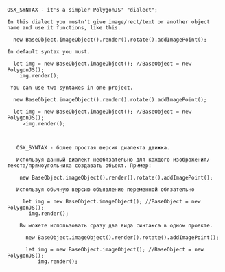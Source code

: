     
    
    OSX_SYNTAX - it's a simpler PolygonJS' "dialect";
    
    In this dialect you mustn't give image/rect/text or another object name and use it functions, like this.
    
      new BaseObject.imageObject().render().rotate().addImagePoint();
    
    In default syntax you must.
      
      let img = new BaseObject.imageObject(); //BaseObject = new PolygonJS();
        img.render();
        
     You can use two syntaxes in one project.
      
      new BaseObject.imageObject().render().rotate().addImagePoint();
          
      let img = new BaseObject.imageObject(); //BaseObject = new PolygonJS();
         >img.render();
      
        
        
       OSX_SYNTAX - более простая версия диалекта движка.
       
       Используя данный диалект необязательно для каждого изображения/текста/прямоугольника создавать объект. Пример:
       
        new BaseObject.imageObject().render().rotate().addImagePoint();
        
       Используя обычную версию объявление переменной обязательно 
       
         let img = new BaseObject.imageObject(); //BaseObject = new PolygonJS();
           img.render();
           
        Вы можете использовать сразу два вида синтакса в одном проекте.
        
          new BaseObject.imageObject().render().rotate().addImagePoint();
          
          let img = new BaseObject.imageObject(); //BaseObject = new PolygonJS();
              img.render();
